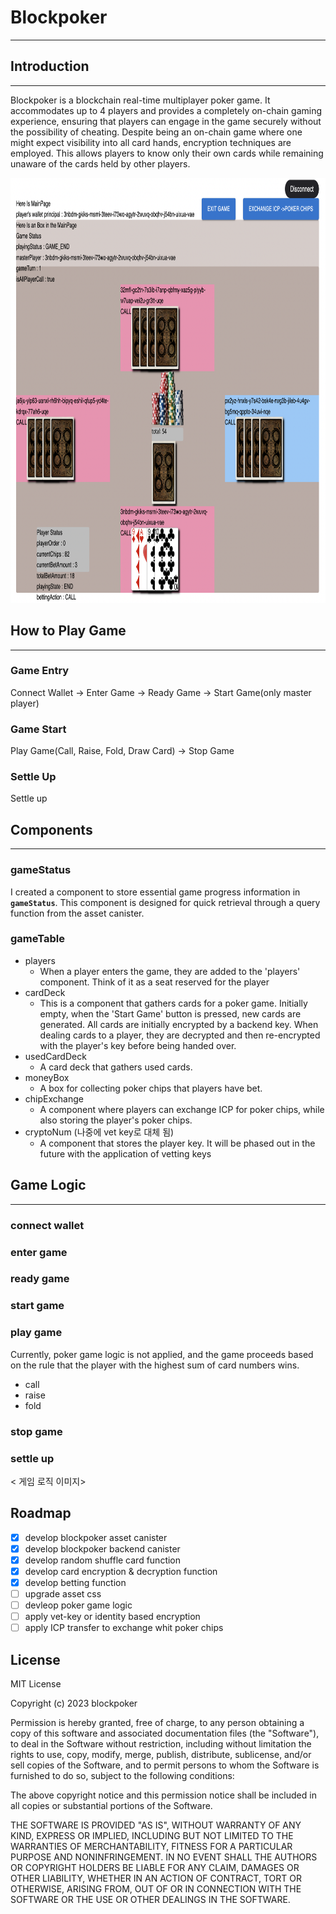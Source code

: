 # Blockpoker

---

## **Introduction**

---

Blockpoker is a blockchain real-time multiplayer poker game. It accommodates up to 4 players and provides a completely on-chain gaming experience, ensuring that players can engage in the game securely without the possibility of cheating. Despite being an on-chain game where one might expect visibility into all card hands, encryption techniques are employed. This allows players to know only their own cards while remaining unaware of the cards held by other players.

<img src="/blockpoker_image.png" width="700" height="680">

## How to Play Game

---

### Game Entry

Connect Wallet → Enter Game → Ready Game → Start Game(only master player)

### Game Start

Play Game(Call, Raise, Fold, Draw Card) → Stop Game

### Settle Up

Settle up

## Components

---

### gameStatus

I created a component to store essential game progress information in **`gameStatus`**. This component is designed for quick retrieval through a query function from the asset canister.

### gameTable

- players
    - When a player enters the game, they are added to the 'players' component. Think of it as a seat reserved for the player
- cardDeck
    - This is a component that gathers cards for a poker game. Initially empty, when the 'Start Game' button is pressed, new cards are generated. All cards are initially encrypted by a backend key. When dealing cards to a player, they are decrypted and then re-encrypted with the player's key before being handed over.
- usedCardDeck
    - A card deck that gathers used cards.
- moneyBox
    - A box for collecting poker chips that players have bet.
- chipExchange
    - A component where players can exchange ICP for poker chips, while also storing the player's poker chips.
- cryptoNum (나중에 vet key로 대체 됨)
    - A component that stores the player key. It will be phased out in the future with the application of vetting keys

## Game Logic

---

### connect wallet

### enter game

### ready game

### start game

### play game

Currently, poker game logic is not applied, and the game proceeds based on the rule that the player with the highest sum of card numbers wins.

- call
- raise
- fold

### stop game

### settle up

< 게임 로직 이미지>

## Roadmap

- [x]  develop blockpoker asset canister
- [x]  develop blockpoker backend canister
- [x]  develop random shuffle card function
- [x]  develop card encryption & decryption function
- [x]  develop betting function
- [ ]  upgrade asset css
- [ ]  devleop poker game logic
- [ ]  apply vet-key or identity based encryption
- [ ]  apply ICP transfer to exchange whit poker chips

## License

MIT License

Copyright (c) 2023 blockpoker

Permission is hereby granted, free of charge, to any person obtaining a copy
of this software and associated documentation files (the "Software"), to deal
in the Software without restriction, including without limitation the rights
to use, copy, modify, merge, publish, distribute, sublicense, and/or sell
copies of the Software, and to permit persons to whom the Software is
furnished to do so, subject to the following conditions:

The above copyright notice and this permission notice shall be included in all
copies or substantial portions of the Software.

THE SOFTWARE IS PROVIDED "AS IS", WITHOUT WARRANTY OF ANY KIND, EXPRESS OR
IMPLIED, INCLUDING BUT NOT LIMITED TO THE WARRANTIES OF MERCHANTABILITY,
FITNESS FOR A PARTICULAR PURPOSE AND NONINFRINGEMENT. IN NO EVENT SHALL THE
AUTHORS OR COPYRIGHT HOLDERS BE LIABLE FOR ANY CLAIM, DAMAGES OR OTHER
LIABILITY, WHETHER IN AN ACTION OF CONTRACT, TORT OR OTHERWISE, ARISING FROM,
OUT OF OR IN CONNECTION WITH THE SOFTWARE OR THE USE OR OTHER DEALINGS IN THE
SOFTWARE.